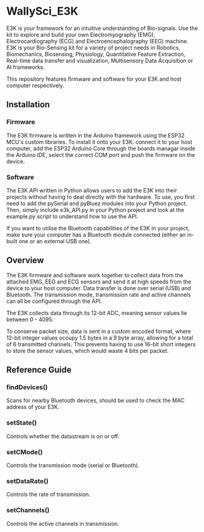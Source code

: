 # WallySci_E3K
E3K is your framework for an intuitive understanding of Bio-signals. Use the kit to explore and build your own Electromyography (EMG), Electrocardiography (ECG) and Electroencephalography (EEG) machine. E3K is your Bio-Sensing kit for a variety of project needs in Robotics, Biomechanics, Biosensing, Physiology, Quantitative Feature Extraction, Real-time data transfer and visualization, Multisensory Data Acquisition or AI frameworks.

This repository features firmware and software for your E3K and host computer respectively. 

## Installation
### Firmware 
The E3K firmware is written in the Arduino framework using the ESP32 MCU's custom libraries. To install it onto your E3K: connect it to your host computer, add the ESP32 Arduino Core through the boards managar inside the Arduino IDE, select the correct COM port and push the firmware on the device. 

### Software 
The E3K API written in Python allows users to add the E3K into their projects without having to deal directly with the hardware. To use, you first need to add the pySerial and pyBluez modules into your Python project. Then, simply include e3k_API.py in your Python project and look at the example.py script to understand how to use the API. 

If you want to utilise the Bluetooth capabilities of the E3K in your project, make sure your computer has a Bluetooth module connected (either an in-built one or an external USB one). 

## Overview
The E3K firmware and software work together to collect data from the attached EMG, EEG and ECG sensors and send it at high speeds from the device to your host computer. Data transfer is done over serial (USB) and Bluetooth. The transmission mode, transmission rate and active channels can all be configured through the API. 

The E3K collects data through its 12-bit ADC, meaning sensor values lie between 0 - 4095. 

To conserve packet size, data is sent in a custom encoded format, where 12-bit integer values occupy 1.5 bytes in a 9 byte array, allowing for a total of 6 transmitted channels. This prevents having to use 16-bit short integers to store the sensor values, which would waste 4 bits per packet. 

## Reference Guide 
### findDevices()
Scans for nearby Bluetooth devices, should be used to check the MAC address of your E3K.

### setState()
Controls whether the datastream is on or off. 

### setCMode()
Controls the transmission mode (serial or Bluetooth).

### setDataRate()
Controls the rate of transmission.

### setChannels()
Controls the active channels in transmission. 
